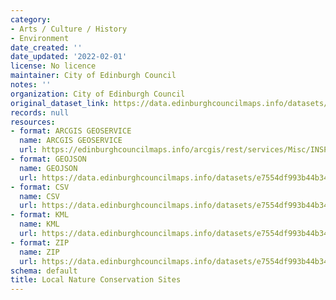 ```yaml
---
category:
- Arts / Culture / History
- Environment
date_created: ''
date_updated: '2022-02-01'
license: No licence
maintainer: City of Edinburgh Council
notes: ''
organization: City of Edinburgh Council
original_dataset_link: https://data.edinburghcouncilmaps.info/datasets/e7554df993b44b3497b7e888c5776f77_45
records: null
resources:
- format: ARCGIS GEOSERVICE
  name: ARCGIS GEOSERVICE
  url: https://edinburghcouncilmaps.info/arcgis/rest/services/Misc/INSPIRE/MapServer/45
- format: GEOJSON
  name: GEOJSON
  url: https://data.edinburghcouncilmaps.info/datasets/e7554df993b44b3497b7e888c5776f77_45.geojson?outSR=%7B%22latestWkid%22%3A27700%2C%22wkid%22%3A27700%7D
- format: CSV
  name: CSV
  url: https://data.edinburghcouncilmaps.info/datasets/e7554df993b44b3497b7e888c5776f77_45.csv?outSR=%7B%22latestWkid%22%3A27700%2C%22wkid%22%3A27700%7D
- format: KML
  name: KML
  url: https://data.edinburghcouncilmaps.info/datasets/e7554df993b44b3497b7e888c5776f77_45.kml?outSR=%7B%22latestWkid%22%3A27700%2C%22wkid%22%3A27700%7D
- format: ZIP
  name: ZIP
  url: https://data.edinburghcouncilmaps.info/datasets/e7554df993b44b3497b7e888c5776f77_45.zip?outSR=%7B%22latestWkid%22%3A27700%2C%22wkid%22%3A27700%7D
schema: default
title: Local Nature Conservation Sites
---
```

